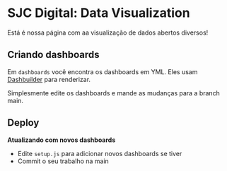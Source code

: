 # SJC Digital: Data Visualization


Está é nossa página com aa visualização de dados abertos diversos!

## Criando dashboards

Em `dashboards` você encontra os dashboards em YML. Eles usam [Dashbuilder](https://www.dashbuilder.org/docs/#chap-dashbuilder-yaml-guides) para renderizar.

Simplesmente edite os dashboards e mande as mudanças para a branch main.


## Deploy


**Atualizando com novos dashboards**

* Edite `setup.js` para adicionar novos dashboards se tiver
* Commit o seu trabalho na main
